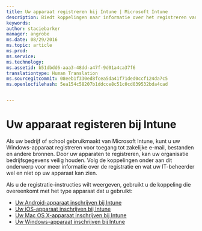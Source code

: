 ```yaml
---
title: Uw apparaat registreren bij Intune | Microsoft Intune
description: Biedt koppelingen naar informatie over het registreren van verschillende apparaten in Intune
keywords: 
author: staciebarker
manager: angrobe
ms.date: 08/29/2016
ms.topic: article
ms.prod: 
ms.service: 
ms.technology: 
ms.assetid: b51dbdd6-aaa3-48dd-a47f-9d01a4ca37f6
translationtype: Human Translation
ms.sourcegitcommit: 08eeb1f330ed8fcea5da41f71ded0ccf124da7c5
ms.openlocfilehash: 5ea154c58207b1ddcce8c51c0cd039532bda4cad


---
```


# Uw apparaat registeren bij Intune

Als uw bedrijf of school gebruikmaakt van Microsoft Intune, kunt u uw Windows-apparaat registreren voor toegang tot zakelijke e-mail, bestanden en andere bronnen. Door uw apparaten te registreren, kan uw organisatie bedrijfsgegevens veilig houden. Volg de koppelingen onder aan dit onderwerp voor meer informatie over de registratie en wat uw IT-beheerder wel en niet op uw apparaat kan zien.

Als u de registratie-instructies wilt weergeven, gebruikt u de koppeling die overeenkomt met het type apparaat dat u gebruikt:

- [Uw Android-apparaat inschrijven bij Intune](enroll-your-device-in-Intune-android.md)
- [Uw iOS-apparaat inschrijven bij Intune](enroll-your-device-in-intune-ios.md)
- [Uw Mac OS X-apparaat inschrijven bij Intune](enroll-your-device-in-intune-mac-os-x.md)
- [Uw Windows-apparaat inschrijven bij Intune](enroll-your-device-in-intune-windows.md)





<!--HONumber=Aug16_HO5-->


